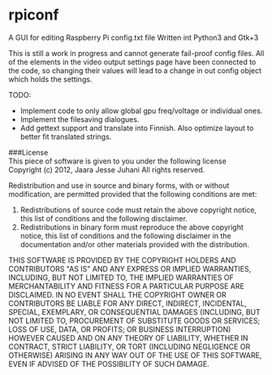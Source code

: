 rpiconf
=======

A GUI for editing Raspberry Pi config.txt file
Written int Python3 and Gtk+3

This is still a work in progress and cannot generate fail-proof config files.
All of the elements in the video output settings page have been connected to
the code, so changing their values will lead to a change in out config
object which holds the settings.

TODO:    
* Implement code to only allow global gpu freq/voltage or individual ones.  
* Implement the filesaving dialogues.  
* Add gettext support and translate into Finnish. Also optimize layout to better fit translated strings.


###License  
This piece of software is given to you under the following license  
Copyright (c) 2012, Jaara Jesse Juhani
All rights reserved.

Redistribution and use in source and binary forms, with or without
modification, are permitted provided that the following conditions are met: 

1. Redistributions of source code must retain the above copyright notice, this
   list of conditions and the following disclaimer. 
2. Redistributions in binary form must reproduce the above copyright notice,
   this list of conditions and the following disclaimer in the documentation
   and/or other materials provided with the distribution. 

THIS SOFTWARE IS PROVIDED BY THE COPYRIGHT HOLDERS AND CONTRIBUTORS "AS IS" AND
ANY EXPRESS OR IMPLIED WARRANTIES, INCLUDING, BUT NOT LIMITED TO, THE IMPLIED
WARRANTIES OF MERCHANTABILITY AND FITNESS FOR A PARTICULAR PURPOSE ARE
DISCLAIMED. IN NO EVENT SHALL THE COPYRIGHT OWNER OR CONTRIBUTORS BE LIABLE FOR
ANY DIRECT, INDIRECT, INCIDENTAL, SPECIAL, EXEMPLARY, OR CONSEQUENTIAL DAMAGES
(INCLUDING, BUT NOT LIMITED TO, PROCUREMENT OF SUBSTITUTE GOODS OR SERVICES;
LOSS OF USE, DATA, OR PROFITS; OR BUSINESS INTERRUPTION) HOWEVER CAUSED AND
ON ANY THEORY OF LIABILITY, WHETHER IN CONTRACT, STRICT LIABILITY, OR TORT
(INCLUDING NEGLIGENCE OR OTHERWISE) ARISING IN ANY WAY OUT OF THE USE OF THIS
SOFTWARE, EVEN IF ADVISED OF THE POSSIBILITY OF SUCH DAMAGE.
